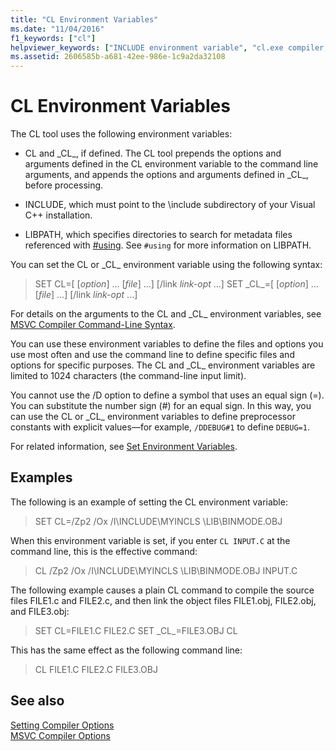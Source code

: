 ```yaml
---
title: "CL Environment Variables"
ms.date: "11/04/2016"
f1_keywords: ["cl"]
helpviewer_keywords: ["INCLUDE environment variable", "cl.exe compiler, environment variables", "LIBPATH environment variable", "environment variables, CL compiler"]
ms.assetid: 2606585b-a681-42ee-986e-1c9a2da32108
---
```

# CL Environment Variables

The CL tool uses the following environment variables:

- CL and \_CL\_, if defined. The CL tool prepends the options and arguments defined in the CL environment variable to the command line arguments, and appends the options and arguments defined in \_CL\_, before processing.

- INCLUDE, which must point to the \include subdirectory of your Visual C++ installation.

- LIBPATH, which specifies directories to search for metadata files referenced with [#using](../preprocessor/hash-using-directive-cpp.md). See `#using` for more information on LIBPATH.

You can set the CL or \_CL\_ environment variable using the following syntax:

> SET CL=[ [*option*] ... [*file*] ...] [/link *link-opt* ...]
> SET \_CL\_=[ [*option*] ... [*file*] ...] [/link *link-opt* ...]

For details on the arguments to the CL and \_CL\_ environment variables, see [MSVC Compiler Command-Line Syntax](compiler-command-line-syntax.md).

You can use these environment variables to define the files and options you use most often and use the command line to define specific files and options for specific purposes. The CL and \_CL\_ environment variables are limited to 1024 characters (the command-line input limit).

You cannot use the /D option to define a symbol that uses an equal sign (=). You can substitute the number sign (#) for an equal sign. In this way, you can use the CL or \_CL\_ environment variables to define preprocessor constants with explicit values—for example, `/DDEBUG#1` to define `DEBUG=1`.

For related information, see [Set Environment Variables](../build/setting-the-path-and-environment-variables-for-command-line-builds.md).

## Examples

The following is an example of setting the CL environment variable:

> SET CL=/Zp2 /Ox /I\INCLUDE\MYINCLS \LIB\BINMODE.OBJ

When this environment variable is set, if you enter `CL INPUT.C` at the command line, this is the effective command:

> CL /Zp2 /Ox /I\INCLUDE\MYINCLS \LIB\BINMODE.OBJ INPUT.C

The following example causes a plain CL command to compile the source files FILE1.c and FILE2.c, and then link the object files FILE1.obj, FILE2.obj, and FILE3.obj:

> SET CL=FILE1.C FILE2.C
> SET \_CL\_=FILE3.OBJ
> CL

This has the same effect as the following command line:

> CL FILE1.C FILE2.C FILE3.OBJ

## See also

[Setting Compiler Options](compiler-command-line-syntax.md)<br/>
[MSVC Compiler Options](reference/compiler-options.md)
